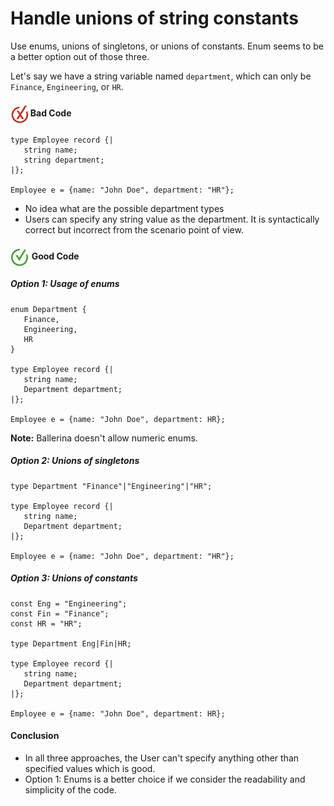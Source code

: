 # Handle unions of string constants

Use enums, unions of singletons, or unions of constants. Enum seems to be a better option out of those three.

Let's say we have a string variable named `department`, which can only be  `Finance`, `Engineering`, or `HR`.

<h4><img align="center" height="30" src="../img/BadCode.png"> Bad Code</h4>

```bal
type Employee record {|
   string name;
   string department;
|};
 
Employee e = {name: "John Doe", department: "HR"};
```
 
- No idea what are the possible department types
- Users can specify any string value as the department. It is syntactically correct but incorrect from the scenario point of view. 

<h4><img align="center" height="30" src="../img/GoodCode.png"> Good Code</h4>

<h5>Option 1: Usage of enums </h5>

```bal
enum Department {
   Finance,
   Engineering,
   HR
}
 
type Employee record {|
   string name;
   Department department;
|};
 
Employee e = {name: "John Doe", department: HR};
```

**Note:** Ballerina doesn't allow numeric enums.
   

<h5>Option 2: Unions of singletons</h5>

```bal
type Department "Finance"|"Engineering"|"HR";
 
type Employee record {|
   string name;
   Department department;
|};
 
Employee e = {name: "John Doe", department: "HR"};
```
 
<h5>Option 3: Unions of constants</h5>

```bal
const Eng = "Engineering";
const Fin = "Finance";
const HR = "HR";
 
type Department Eng|Fin|HR;
 
type Employee record {|
   string name;
   Department department;
|};
 
Employee e = {name: "John Doe", department: HR};
```

<h4>Conclusion</h4>

- In all three approaches, the User can't specify anything other than specified values which is good.
- Option 1: Enums is a better choice if we consider the readability and simplicity of the code.
